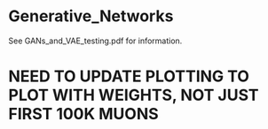 # Generative_Networks

See GANs_and_VAE_testing.pdf for information.

# NEED TO UPDATE PLOTTING TO PLOT WITH WEIGHTS, NOT JUST FIRST 100K MUONS 
